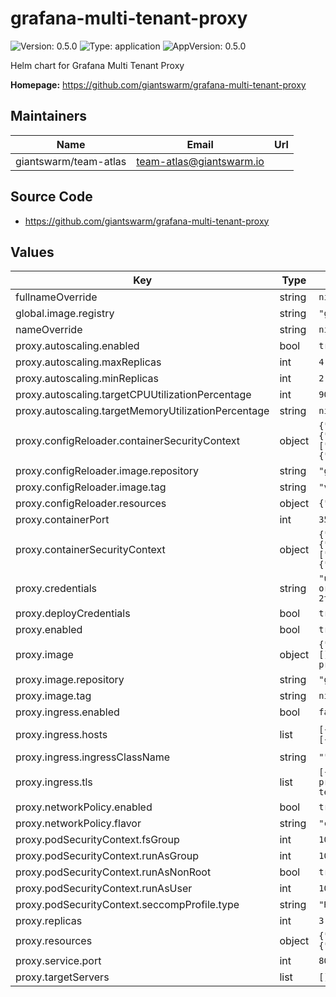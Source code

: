 # grafana-multi-tenant-proxy

![Version: 0.5.0](https://img.shields.io/badge/Version-0.5.0-informational?style=flat-square) ![Type: application](https://img.shields.io/badge/Type-application-informational?style=flat-square) ![AppVersion: 0.5.0](https://img.shields.io/badge/AppVersion-0.5.0-informational?style=flat-square)

Helm chart for Grafana Multi Tenant Proxy

**Homepage:** <https://github.com/giantswarm/grafana-multi-tenant-proxy>

## Maintainers

| Name | Email | Url |
| ---- | ------ | --- |
| giantswarm/team-atlas | <team-atlas@giantswarm.io> |  |

## Source Code

* <https://github.com/giantswarm/grafana-multi-tenant-proxy>

## Values

| Key | Type | Default | Description |
|-----|------|---------|-------------|
| fullnameOverride | string | `nil` | Overrides the chart's computed fullname |
| global.image.registry | string | `"gsoci.azurecr.io"` | Overrides the Docker registry globally for all images |
| nameOverride | string | `nil` | Overrides the chart's name |
| proxy.autoscaling.enabled | bool | `true` | Enable autoscaling for the multi-tenant proxy |
| proxy.autoscaling.maxReplicas | int | `4` | Maximum autoscaling replicas for the multi-tenant proxy |
| proxy.autoscaling.minReplicas | int | `2` | Minimum autoscaling replicas for the multi-tenant proxy |
| proxy.autoscaling.targetCPUUtilizationPercentage | int | `90` | Target CPU utilisation percentage for the multi-tenant proxy |
| proxy.autoscaling.targetMemoryUtilizationPercentage | string | `nil` | Target memory utilisation percentage for the multi-tenant proxy |
| proxy.configReloader.containerSecurityContext | object | `{"allowPrivilegeEscalation":false,"capabilities":{"drop":["ALL"]},"readOnlyRootFilesystem":true,"seccompProfile":{"type":"RuntimeDefault"}}` | Security context to apply to the config reloader containers. |
| proxy.configReloader.image.repository | string | `"giantswarm/configmap-reload"` | Repository to get config reloader image from. |
| proxy.configReloader.image.tag | string | `"v0.13.1"` | Tag of image to use for config reloading. |
| proxy.configReloader.resources | object | `{"requests":{"cpu":"1m","memory":"5Mi"}}` | Resource requests and limits to apply to the config reloader containers. |
| proxy.containerPort | int | `3501` |  |
| proxy.containerSecurityContext | object | `{"allowPrivilegeEscalation":false,"capabilities":{"drop":["ALL"]},"readOnlyRootFilesystem":true,"seccompProfile":{"type":"RuntimeDefault"}}` | The SecurityContext for Loki containers |
| proxy.credentials | string | `"users:\n  - username: Tenant1\n    password: 1tnaneT\n    orgid: tenant-1\n  - username: Tenant2\n    password: 2tnaneT\n    orgid: tenant-2"` |  |
| proxy.deployCredentials | bool | `true` |  |
| proxy.enabled | bool | `true` | Specifies whether the multi-tenant proxy should be enabled |
| proxy.image | object | `{"pullPolicy":"IfNotPresent","pullSecrets":[],"repository":"giantswarm/grafana-multi-tenant-proxy","tag":null}` | ref: https://kubernetes.io/docs/concepts/workloads/controllers/deployment/#strategy |
| proxy.image.repository | string | `"giantswarm/grafana-multi-tenant-proxy"` | Repository to get multi-tenant proxy image from. |
| proxy.image.tag | string | `nil` | Overrides the image tag whose default is the chart's appVersion |
| proxy.ingress.enabled | bool | `false` | Specifies whether an ingress for the multi-tenant-proxy should be created |
| proxy.ingress.hosts | list | `[{"host":"multi-tenant-proxy.loki.example.com","paths":[{"path":"/"}]}]` | Hosts configuration for the multi-tenant-proxy ingress, passed through the `tpl` function to allow templating |
| proxy.ingress.ingressClassName | string | `""` | Ingress Class Name. MAY be required for Kubernetes versions >= 1.18 |
| proxy.ingress.tls | list | `[{"hosts":["write.multi-tenant-proxy.loki.example.com"],"secretName":"loki-multi-tenant-proxy-tls"}]` | TLS configuration for the gateway ingress. Hosts passed through the `tpl` function to allow templating |
| proxy.networkPolicy.enabled | bool | `true` |  |
| proxy.networkPolicy.flavor | string | `"cilium"` |  |
| proxy.podSecurityContext.fsGroup | int | `10001` |  |
| proxy.podSecurityContext.runAsGroup | int | `10001` |  |
| proxy.podSecurityContext.runAsNonRoot | bool | `true` |  |
| proxy.podSecurityContext.runAsUser | int | `10001` |  |
| proxy.podSecurityContext.seccompProfile.type | string | `"RuntimeDefault"` |  |
| proxy.replicas | int | `3` | Number of replicas for the multi-tenant proxy |
| proxy.resources | object | `{"limits":{"memory":"500Mi"},"requests":{"cpu":"50m","memory":"50Mi"}}` | Resource requests and limits for the write |
| proxy.service.port | int | `80` |  |
| proxy.targetServers | list | `[]` | List of target servers to proxy |

